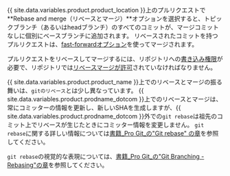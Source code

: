 {{ site.data.variables.product.product_location }}上のプルリクエストで**Rebase and merge（リベースとマージ）**オプションを選択すると、トピックブランチ（あるいはheadブランチ）のすべてのコミットが、マージコミットなしに個別にベースブランチに追加されます。 リベースされたコミットを持つプルリクエストは、[fast-forwardオプション](https://git-scm.com/docs/git-merge#_fast_forward_merge)を使ってマージされます。

プルリクエストをリベースしてマージするには、リポジトリへの[書き込み権限](/articles/repository-permission-levels-for-an-organization/)が必要で、リポジトリでは[リベースマージが許可](/articles/configuring-commit-rebasing-for-pull-requests/)されていなければなりません。

{{ site.data.variables.product.product_name }}上でのリベースとマージの振る舞いは、`gitのリベース`とは少し異なっています。 {{ site.data.variables.product.prodname_dotcom }}上でのリベースとマージは、常にコミッターの情報を更新し、新しいSHAを生成しますが、{{ site.data.variables.product.prodname_dotcom }}外での`git rebase`は祖先のコミット上でリベースが生じたときにコミッター情報を変更しません。 `git rebase`に関する詳しい情報については[書籍_Pro Git_の"Git rebase" の章](https://git-scm.com/docs/git-rebase)を参照してください。

`git rebase`の視覚的な表現については、[書籍_Pro Git_の"Git Branching - Rebasing"の章](https://git-scm.com/book/en/Git-Branching-Rebasing)を参照してください。
